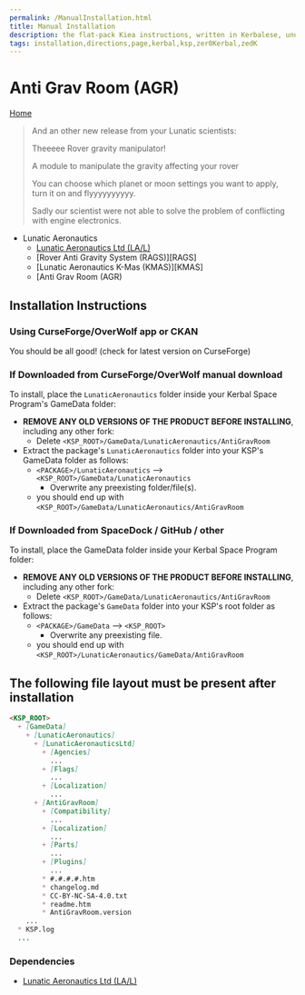 ```yaml
---
permalink: /ManualInstallation.html
title: Manual Installation
description: the flat-pack Kiea instructions, written in Kerbalese, unusally present
tags: installation,directions,page,kerbal,ksp,zer0Kerbal,zedK
---
```


<!-- ManualInstallation.md v1.1.7.0
Anti Grav Room (AGR)
created: 01 Oct 2019
updated: 18 Apr 2022 -->

<!-- based upon work by Lisias -->

# Anti Grav Room (AGR)

[Home](./index.md)

> And an other new release from your Lunatic scientists:
>
> Theeeee Rover gravity manipulator!
>
> A module to manipulate the gravity affecting your rover
>
> You can choose which planet or moon settings you want to apply, turn it on and flyyyyyyyyyy.
>
> Sadly our scientist were not able to solve the problem of conflicting with engine electronics.

* Lunatic Aeronautics
  * [Lunatic Aeronautics Ltd (LA/L)][LAL]
  * [Rover Anti Gravity System (RAGS)][RAGS]
  * [Lunatic Aeronautics K-Mas (KMAS)][KMAS]
  * [Anti Grav Room (AGR)

## Installation Instructions

### Using CurseForge/OverWolf app or CKAN

You should be all good! (check for latest version on CurseForge)

### If Downloaded from CurseForge/OverWolf manual download

To install, place the `LunaticAeronautics` folder inside your Kerbal Space Program's GameData folder:

* **REMOVE ANY OLD VERSIONS OF THE PRODUCT BEFORE INSTALLING**, including any other fork:
  * Delete `<KSP_ROOT>/GameData/LunaticAeronautics/AntiGravRoom`
* Extract the package's `LunaticAeronautics` folder into your KSP's GameData folder as follows:
  * `<PACKAGE>/LunaticAeronautics` --> `<KSP_ROOT>/GameData/LunaticAeronautics`
    * Overwrite any preexisting folder/file(s).
  * you should end up with `<KSP_ROOT>/GameData/LunaticAeronautics/AntiGravRoom`

### If Downloaded from SpaceDock / GitHub / other

To install, place the GameData folder inside your Kerbal Space Program folder:

* **REMOVE ANY OLD VERSIONS OF THE PRODUCT BEFORE INSTALLING**, including any other fork:
  * Delete `<KSP_ROOT>/GameData/LunaticAeronautics/AntiGravRoom`
* Extract the package's `GameData` folder into your KSP's root folder as follows:
  * `<PACKAGE>/GameData` --> `<KSP_ROOT>`
    * Overwrite any preexisting file.
  * you should end up with `<KSP_ROOT>/LunaticAeronautics/GameData/AntiGravRoom`

## The following file layout must be present after installation

```markdown
<KSP_ROOT>
  + [GameData]
    + [LunaticAeronautics]
      + [LunaticAeronauticsLtd]
        + [Agencies]
          ...
        + [Flags]
          ...
        + [Localization]
          ...
      + [AntiGravRoom]
        + [Compatibility]
          ...
        + [Localization]
          ...
        + [Parts]
          ...
        + [Plugins]
          ...
        * #.#.#.#.htm
        * changelog.md
        * CC-BY-NC-SA-4.0.txt
        * readme.htm
        * AntiGravRoom.version
    ...
  * KSP.log
  ...
```

### Dependencies

* [Lunatic Aeronautics Ltd (LA/L)][LAL]

[LAL]: https://forum.kerbalspaceprogram.com/index.php?/topic/191424-*/ "Lunatic Aeronautics Ltd (LAL)"

